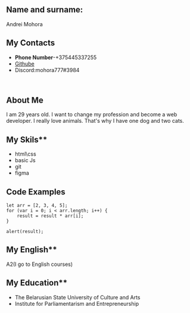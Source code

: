 ## Name and surname:<br/>
Andrei Mohora<br/>

## My Contacts<br/>
* **Phone Number**-+375445337255
* [Githube](https://github.com/mohora777)
* Discord:mohora777#3984
<br/>

## About Me<br/>
I am 29 years old. I want to change my profession and become a web developer. I really love animals. That's why I have one dog and two cats.<br/>
## My Skils**<br/>
* html\css
* basic Js
* git
* figma<br/>

## Code Examples<br/>
```let result = 1;
let arr = [2, 3, 4, 5];
for (var i = 0; i < arr.length; i++) {
	result = result * arr[i];
}

alert(result);
```


## My English**<br/>
A2(I go to English courses) 



## My Education**
* The Belarusian State University of Culture and Arts
* Institute for Parliamentarism and Entrepreneurship